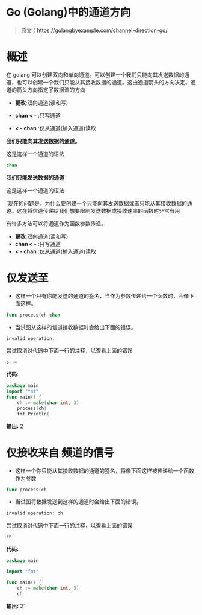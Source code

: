 # Go (Golang)中的通道方向

> 原文：<https://golangbyexample.com/channel-direction-go/>

# **概述**

在 golang 可以创建双向和单向通道。可以创建一个我们只能向其发送数据的通道，也可以创建一个我们只能从其接收数据的通道。这由通道箭头的方向决定。通道的箭头方向指定了数据流的方向

*   **更改**:双向通道(读和写)

*   **chan < -** :只写通道

*   **< - chan** :仅从通道(输入通道)读取

**我们只能向其发送数据的通道。**

这是这样一个通道的语法

```go
chan
```

**我们只能发送数据的通道**

这是这样一个通道的语法

 `现在的问题是，为什么要创建一个只能向其发送数据或者只能从其接收数据的通道。这在将信道传递给我们想要限制发送数据或接收速率的函数时非常有用

有许多方法可以将通道作为函数参数传递。

*   **更改**:双向通道(读和写)
*   **chan < -** :只写通道
*   **< - chan** :仅从通道(输入通道)读取

# **仅发送至**

*   这样一个只有你能发送的通道的签名，当作为参数传递给一个函数时，会像下面这样。

```go
func process(ch chan
```

*   当试图从这样的信道接收数据时会给出下面的错误。

```go
invalid operation: 
```

尝试取消对代码中下面一行的注释，以查看上面的错误

```go
s := 
```

**代码:**

```go
package main
import "fmt"
func main() {
    ch := make(chan int, 3)
    process(ch)
    fmt.Println(
```

**输出:** 2

# **仅接收来自** 频道的信号

*   这样一个你只能从其接收数据的通道的签名，将像下面这样被传递给一个函数作为参数

```go
func process(ch 
```

*   当试图将数据发送到这样的通道时会给出下面的错误。

```go
invalid operation: ch 
```

尝试取消对代码中下面一行的注释，以查看上面的错误

```go
ch 
```

**代码:**

```go
package main

import "fmt"

func main() {
    ch := make(chan int, 3)
    ch 
```

**输出:** 2`